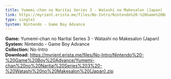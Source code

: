 ```yaml
---
title: Yumemi-chan no Naritai Series 3 - Watashi no Makesalon (Japan)
link: https://myrient.erista.me/files/No-Intro/Nintendo%20-%20Game%20Boy%20Advance/Yumemi-chan%20no%20Naritai%20Series%203%20-%20Watashi%20no%20Makesalon%20(Japan).zip
type: single1
System: Nintendo - Game Boy Advance
---
```

<b>Game:</b> Yumemi-chan no Naritai Series 3 - Watashi no Makesalon (Japan)<br>
<b>System:</b> Nintendo - Game Boy Advance<br>
<b>Collection:</b> No-Intro<br>
<b>Download:</b> https://myrient.erista.me/files/No-Intro/Nintendo%20-%20Game%20Boy%20Advance/Yumemi-chan%20no%20Naritai%20Series%203%20-%20Watashi%20no%20Makesalon%20(Japan).zip
